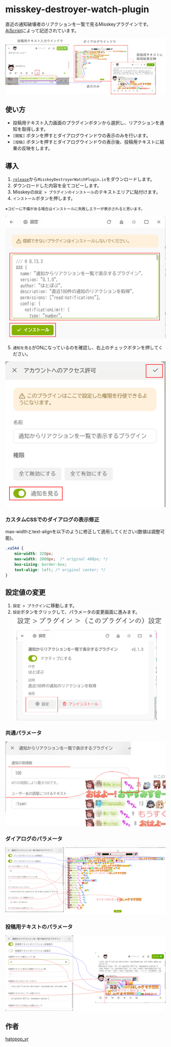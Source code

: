 # misskey-destroyer-watch-plugin
直近の通知破壊者のリアクションを一覧で見るMisskeyプラグインです。[AiScript](https://github.com/syuilo/aiscript/tree/master)によって記述されています。

![images](images/image_101.png)

## 使い方

- 投稿用テキスト入力画面のプラグインボタンから選択し、リアクションを通知を取得します。
- `[閲覧]` ボタンを押すとダイアログウインドウの表示のみを行います。
- `[投稿]` ボタンを押すとダイアログウインドウの表示後、投稿用テキストに結果の反映をします。

## 導入

1. [`release`](https://github.com/hatopopvr/misskey-destroyer-watch-plugin/releases)から`MisskeyDestroyerWatchPlugin.is`をダウンロードします。
2. ダウンロードした内容を全てコピーします。
3. Misskeyの`設定 > プラグインのインストール`のテキストエリアに貼付けます。
4. `インストール`ボタンを押します。

<small>※コピーに不備がある場合はインストールに失敗しエラーが表示されると思います。</small>

![images](images/image_106.png)

5. `通知を見る`がONになっているのを確認し、右上のチェックボタンを押してください。

![images](images/image_107.png)


###  カスタムCSSでのダイアログの表示修正
max-widthとtext-alignを以下のように修正して適用してください(数値は調整可能)。
```css
.xa5A4 {
    min-width: 320px;
    max-width: 2000px;  /* original 480px; */
    box-sizing: border-box;
    text-align: left; /* original center; */
}
```

## 設定値の変更
1. `設定 > プラグイン`に移動します。
2. `設定`ボタンをクリックして、パラメータの変更画面に進みます。
![images](images/image_102.png)

### 共通パラメータ
![images](images/image_103.png)

### ダイアログのパラメータ
![images](images/image_104.png)

### 投稿用テキストのパラメータ
![images](images/image_105.png)

## 作者
[hatopop_vr](https://misskey.io/@hatopop_vr)
